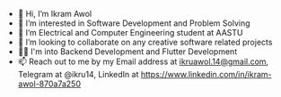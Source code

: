 - 👋 Hi, I’m Ikram Awol
- 👀 I’m interested in Software Development and Problem Solving
- 🌱 I’m Electrical and Computer Engineering student at AASTU
- 💞️ I’m looking to collaborate on any creative software related projects
- 👩‍💻 I'm into Backend Development and Flutter Development
- 📫 Reach out to me by my Email address at ikruawol.14@gmail.com, Telegram at @ikru14, LinkedIn at https://www.linkedin.com/in/ikram-awol-870a7a250

<!---
ikramawol/ikramawol is a ✨ special ✨ repository because its `README.md` (this file) appears on your GitHub profile.
You can click the Preview link to take a look at your changes.
--->

